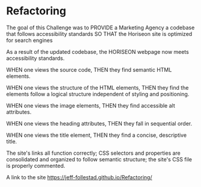 # Refactoring

The goal of this Challenge was to PROVIDE a Marketing Agency a codebase that follows accessibility standards
SO THAT the Horiseon site is optimized for search engines
 
As a result of the updated codebase, the HORISEON webpage now meets accessibility standards.
 
WHEN one views the source code, THEN they find semantic HTML elements.
 
WHEN one views the structure of the HTML elements, THEN they find the elements follow a logical structure independent of styling and positioning.
 
WHEN one views the image elements, THEN they find accessible alt attributes.
 
WHEN one views the heading attributes, THEN they fall in sequential order.
 
WHEN one views the title element, THEN they find a concise, descriptive title.
 
The site's links all function correctly; CSS selectors and properties are consolidated and organized to follow semantic structure; the site's CSS file is properly commented.
 
A link to the site https://jeff-follestad.github.io/Refactoring/

